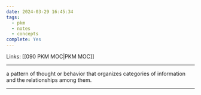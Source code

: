 ```yaml
---
date: 2024-03-29 16:45:34
tags:
  - pkm
  - notes
  - concepts
complete: Yes
---
```

Links: [[090 PKM MOC|PKM MOC]]

---
a pattern of thought or behavior that organizes categories of information and the relationships among them.

---
